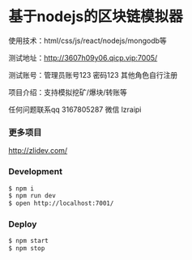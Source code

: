 # 基于nodejs的区块链模拟器
使用技术：html/css/js/react/nodejs/mongodb等

测试地址：http://3607h09y06.qicp.vip:7005/

测试账号：管理员账号123 密码123 其他角色自行注册

项目介绍：支持模拟挖矿/爆块/转账等

任何问题联系qq 3167805287 微信 lzraipi

### 更多项目
http://zlidev.com/
### Development

```bash
$ npm i
$ npm run dev
$ open http://localhost:7001/
```

### Deploy

```bash
$ npm start
$ npm stop
```